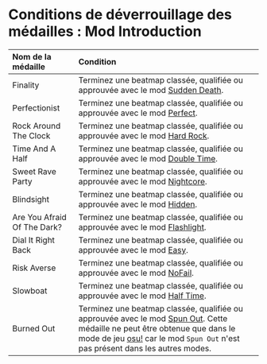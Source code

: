 # Conditions de déverrouillage des médailles : Mod Introduction

| Nom de la médaille | Condition |
| :-- | :-- |
| Finality | Terminez une beatmap classée, qualifiée ou approuvée avec le mod [Sudden Death](/wiki/Game_modifier/Sudden_Death). |
| Perfectionist | Terminez une beatmap classée, qualifiée ou approuvée avec le mod [Perfect](wiki/Game_modifier/Perfect). |
| Rock Around The Clock | Terminez une beatmap classée, qualifiée ou approuvée avec le mod [Hard Rock](/wiki/Game_modifier/Hard_Rock). |
| Time And A Half | Terminez une beatmap classée, qualifiée ou approuvée avec le mod [Double Time](/wiki/Game_modifier/Double_Time). |
| Sweet Rave Party | Terminez une beatmap classée, qualifiée ou approuvée avec le mod [Nightcore](/wiki/Game_modifier/Nightcore). |
| Blindsight | Terminez une beatmap classée, qualifiée ou approuvée avec le mod [Hidden](/wiki/Game_modifier/Hidden). |
| Are You Afraid Of The Dark? | Terminez une beatmap classée, qualifiée ou approuvée avec le mod [Flashlight](/wiki/Game_modifier/Flashlight). |
| Dial It Right Back | Terminez une beatmap classée, qualifiée ou approuvée avec le mod [Easy](/wiki/Game_modifier/Easy). |
| Risk Averse | Terminez une beatmap classée, qualifiée ou approuvée avec le mod [NoFail](/wiki/Game_modifier/No_Fail). |
| Slowboat | Terminez une beatmap classée, qualifiée ou approuvée avec le mod [Half Time](/wiki/Game_modifier/Half_Time). |
| Burned Out | Terminez une beatmap classée, qualifiée ou approuvée avec le mod [Spun Out](/wiki/Game_modifier/Spun_Out). Cette médaille ne peut être obtenue que dans le mode de jeu [osu!](/wiki/Game_mode/osu!) car le mod `Spun Out` n'est pas présent dans les autres modes. |
